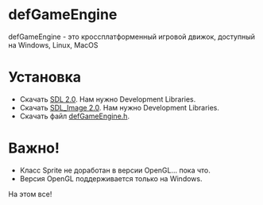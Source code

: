 # defGameEngine
defGameEngine - это кроссплатформенный игровой движок, доступный на Windows, Linux, MacOS

# Установка

- Скачать [SDL 2.0](https://www.libsdl.org/download-2.0.php). Нам нужно Development Libraries.
- Скачать [SDL_Image 2.0](https://www.libsdl.org/projects/SDL_image/). Нам нужно Development Libraries.
- Скачать файл [defGameEngine.h](https://raw.githubusercontent.com/defini7/defGameEngine/master/defGameEngine.h).

# Важно!
- Класс Sprite не доработан в версии OpenGL... пока что.
- Версия OpenGL поддерживается только на Windows.

На этом все!
